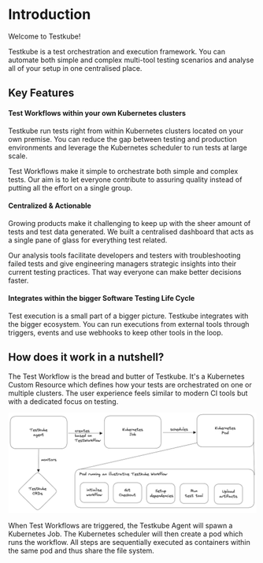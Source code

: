 # Introduction

Welcome to Testkube!

Testkube is a test orchestration and execution framework.
You can automate both simple and complex multi-tool testing scenarios and analyse all of your setup in one centralised place.

## Key Features

#### Test Workflows within your own Kubernetes clusters

Testkube run tests right from within Kubernetes clusters located on your own premise.
You can reduce the gap between testing and production environments and
leverage the Kubernetes scheduler to run tests at large scale.

Test Workflows make it simple to orchestrate both simple and complex tests.
Our aim is to let everyone contribute to assuring quality instead of putting all the effort on a single group.

#### Centralized & Actionable

Growing products make it challenging to keep up with the sheer amount of tests and test data generated. We built a centralised dashboard that acts as a single pane of glass for everything test related.

Our analysis tools facilitate developers and testers with troubleshooting failed tests
and give engineering managers strategic insights into their current testing practices.
That way everyone can make better decisions faster.

#### Integrates within the bigger Software Testing Life Cycle

Test execution is a small part of a bigger picture. Testkube integrates with the bigger ecosystem. You can run executions from external tools through triggers, events and use webhooks to keep other tools in the loop.

## How does it work in a nutshell?

The Test Workflow is the bread and butter of Testkube. It's a Kubernetes Custom Resource which defines how your tests are orchestrated on one or multiple clusters. The user experience feels similar to modern CI tools but with a dedicated focus on testing.

![A diagram showing how Testkube works](./img/how-does-it-work.png)

When Test Workflows are triggered, the Testkube Agent will spawn a Kubernetes Job.
The Kubernetes scheduler will then create a pod which runs the workflow.
All steps are sequentially executed as containers within the same pod and thus share the file system.
